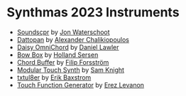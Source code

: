 # Synthmas 2023 Instruments

- [Soundscpr](https://github.com/jonwaterschoot/simple-touch-soundscpr) by [Jon Waterschoot](https://www.jonwtr.be/)
- [Dattopan](https://github.com/dromer/dattopan) by [Alexander Chalikiopoulos](https://wasted.audio/)
- [Daisy OmniChord](https://github.com/dlawle/DaisySeedProjects/tree/main/OmniSeed) by [Daniel Lawler](https://github.com/dlawle)
- [Bow Box](https://github.com/GeorgeTheSlayer/BowBox) by [Holland Sersen](https://hollandsersen.com/)
- [Chord Buffer](https://github.com/filipforsstrom/chord-buffer) by [Filip Forsström](https://www.instagram.com/ljudvagg)
- [Modular Touch Synth](https://github.com/skngh/ModularTouchSynth) by [Sam Knight](https://instagram.com/imsamknight)
- [txtul8er](https://github.com/erikbaxstrom/txtul8er) by [Erik Baxstrom](https://github.com/erikbaxstrom/)
- [Touch Function Generator](https://github.com/erezlevanon/daisy_touch_function_geneartor) by [Erez Levanon](https://www.instagram.com/erezzlevanon/)
